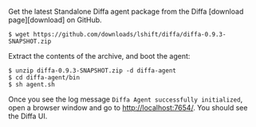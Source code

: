 Get the latest Standalone Diffa agent package from the Diffa [download page][download] on GitHub.

    $ wget https://github.com/downloads/lshift/diffa/diffa-0.9.3-SNAPSHOT.zip

Extract the contents of the archive, and boot the agent:

    $ unzip diffa-0.9.3-SNAPSHOT.zip -d diffa-agent
    $ cd diffa-agent/bin
    $ sh agent.sh

Once you see the log message `Diffa Agent successfully initialized`, open a browser window and go to [http://localhost:7654/](http://localhost:7654/). You should see the Diffa UI.